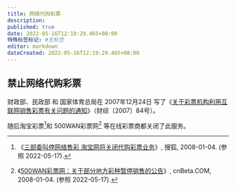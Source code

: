 ```yaml
---
title: 网络代购彩票
description:
published: true
date: 2022-05-16T12:19:29.465+08:00
特殊标签标记: #无标签
editor: markdown
dateCreated: 2022-05-16T12:19:29.465+08:00
---
```


## 禁止网络代购彩票

财政部、民政部 和 国家体育总局在 2007年12月24日 写了《[关于彩票机构利用互联网销售彩票有关问题的通知](https://web.archive.org/web/20170225201100/http://www.gov.cn/zwgk/2008-01/02/content_848753.htm)》（财综〔2007〕84号）。

随后淘宝彩票[^6469]和 500WAN彩票网[^468] 等在线彩票商都关闭了此服务。

[^468]: 《[500WAN彩票网：关于部分地方彩种暂停销售的公告](https://web.archive.org/web/20220517051259/https://www.cnbeta.com/articles/tech/46468.htm)》, cnBeta.COM, 2008-01-04. (参照 2022-05-17).

[^6469]: 《[三部委叫停网络售彩 淘宝网将关闭代购彩票业务](https://web.archive.org/web/20170709095135/http://sports.sohu.com/20080104/n254464698.shtml)》, 搜狐, 2008-01-04. (参照 2022-05-17).
